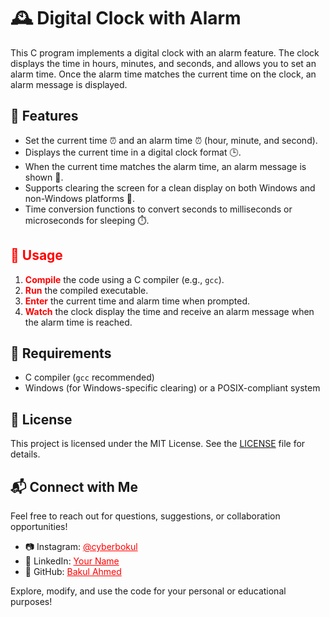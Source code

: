 # 🕰️ Digital Clock with Alarm

This C program implements a digital clock with an alarm feature. The clock displays the time in hours, minutes, and seconds, and allows you to set an alarm time. Once the alarm time matches the current time on the clock, an alarm message is displayed.

## 🌟 Features

- Set the current time ⏰ and an alarm time ⏰ (hour, minute, and second).
- Displays the current time in a digital clock format 🕒.
- When the current time matches the alarm time, an alarm message is shown 🔔.
- Supports clearing the screen for a clean display on both Windows and non-Windows platforms 🧹.
- Time conversion functions to convert seconds to milliseconds or microseconds for sleeping ⏱️.

## <span style="color:red">🚀 Usage</span>

1. <span style="color:red"><b>Compile</b></span> the code using a C compiler (e.g., <code>gcc</code>).
2. <span style="color:red"><b>Run</b></span> the compiled executable.
3. <span style="color:red"><b>Enter</b></span> the current time and alarm time when prompted.
4. <span style="color:red"><b>Watch</b></span> the clock display the time and receive an alarm message when the alarm time is reached.

## 📜 Requirements

- C compiler (<code>gcc</code> recommended)
- Windows (for Windows-specific clearing) or a POSIX-compliant system

## 📝 License

This project is licensed under the MIT License. See the <a href="LICENSE">LICENSE</a> file for details.

## 📬 Connect with Me

Feel free to reach out for questions, suggestions, or collaboration opportunities!

- 📷 Instagram: <a href="https://instagram.com/cyberbokul" style="color:red">@cyberbokul</a>
- 💼 LinkedIn: <a href="https://www.linkedin.com/in/yourname/" style="color:red">Your Name</a>
- 📁 GitHub: <a href="https://github.com/bakul3014" style="color:red">Bakul Ahmed</a>

Explore, modify, and use the code for your personal or educational purposes!


